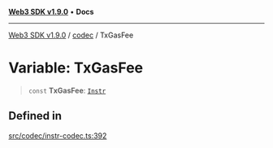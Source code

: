 [**Web3 SDK v1.9.0**](../../../README.md) • **Docs**

***

[Web3 SDK v1.9.0](../../../globals.md) / [codec](../README.md) / TxGasFee

# Variable: TxGasFee

> `const` **TxGasFee**: [`Instr`](../type-aliases/Instr.md)

## Defined in

[src/codec/instr-codec.ts:392](https://github.com/Mystic-Nayy/alephium-web3/blob/c1afd789a197ce5fe21f08c2965942090157c33d/packages/web3/src/codec/instr-codec.ts#L392)
